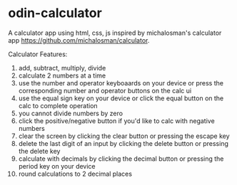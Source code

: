 # odin-calculator
A calculator app using html, css, js inspired by michalosman's calculator app https://github.com/michalosman/calculator.

Calculator Features:
1. add, subtract, multiply, divide
2. calculate 2 numbers at a time 
3. use the number and operator keyboaards on your device or press the corresponding number and operator buttons on the calc ui
4. use the equal sign key on your device or click the equal button on the calc to complete operation
5. you cannot divide numbers by zero
6. click the positive/negative button if you'd like to calc with negative numbers
7. clear the screen by clicking the clear button or pressing the escape key
8. delete the last digit of an input by clicking the delete button or pressing the delete key
9. calculate with decimals by clicking the decimal button or pressing the period key on your device
10. round calculations to 2 decimal places
